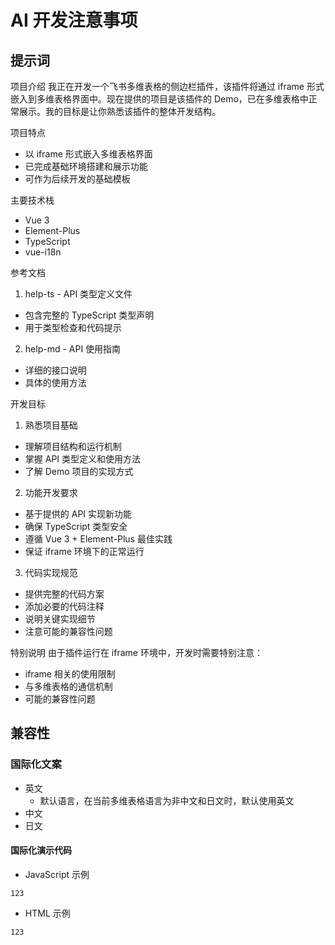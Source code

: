 # AI 开发注意事项

## 提示词

项目介绍
我正在开发一个飞书多维表格的侧边栏插件，该插件将通过 iframe 形式嵌入到多维表格界面中。现在提供的项目是该插件的 Demo，已在多维表格中正常展示。我的目标是让你熟悉该插件的整体开发结构。

项目特点

- 以 iframe 形式嵌入多维表格界面
- 已完成基础环境搭建和展示功能
- 可作为后续开发的基础模板

主要技术栈

- Vue 3
- Element-Plus
- TypeScript
- vue-i18n

参考文档

1. help-ts - API 类型定义文件

- 包含完整的 TypeScript 类型声明
- 用于类型检查和代码提示

2. help-md - API 使用指南

- 详细的接口说明
- 具体的使用方法

开发目标

1. 熟悉项目基础

- 理解项目结构和运行机制
- 掌握 API 类型定义和使用方法
- 了解 Demo 项目的实现方式

2. 功能开发要求

- 基于提供的 API 实现新功能
- 确保 TypeScript 类型安全
- 遵循 Vue 3 + Element-Plus 最佳实践
- 保证 iframe 环境下的正常运行

3. 代码实现规范

- 提供完整的代码方案
- 添加必要的代码注释
- 说明关键实现细节
- 注意可能的兼容性问题

特别说明
由于插件运行在 iframe 环境中，开发时需要特别注意：

- iframe 相关的使用限制
- 与多维表格的通信机制
- 可能的兼容性问题

## 兼容性

### 国际化文案

- 英文
  - 默认语言，在当前多维表格语言为非中文和日文时，默认使用英文
- 中文
- 日文

#### 国际化演示代码

- JavaScript 示例

```
123
```

- HTML 示例

```
123
```
